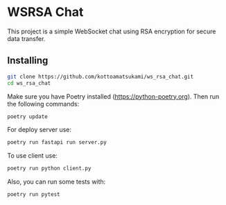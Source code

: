 # WSRSA Chat
This project is a simple WebSocket chat using RSA encryption for secure data transfer.

## Installing
```bash
git clone https://github.com/kottoamatsukami/ws_rsa_chat.git
cd ws_rsa_chat
```
Make sure you have Poetry installed (https://python-poetry.org). Then run the following commands:
```bash
poetry update
```
For deploy server use:
```bash
poetry run fastapi run server.py
```
To use client use:
```bash
poetry run python client.py
```

Also, you can run some tests with:
```bash
poetry run pytest
```
